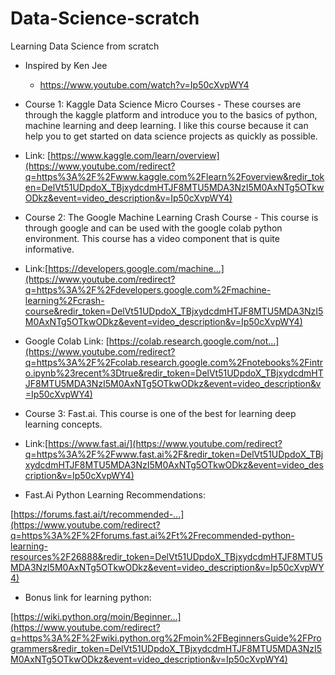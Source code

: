 # Data-Science-scratch
Learning Data Science from scratch<br>

* Inspired by Ken Jee<br>
  * https://www.youtube.com/watch?v=Ip50cXvpWY4<br>

* Course 1: Kaggle Data Science Micro Courses - These courses are through the kaggle platform and introduce you to the basics of python, machine learning and deep learning. I like this course because it can help you to get started on data science projects as quickly as possible.
 * Link: [https://www.kaggle.com/learn/overview](https://www.youtube.com/redirect?q=https%3A%2F%2Fwww.kaggle.com%2Flearn%2Foverview&redir_token=DelVt51UDpdoX_TBjxydcdmHTJF8MTU5MDA3NzI5M0AxNTg5OTkwODkz&event=video_description&v=Ip50cXvpWY4)

* Course 2: The Google Machine Learning Crash Course - This course is through google and can be used with the google colab python environment. This course has a video component that is quite informative.
 * Link:[https://developers.google.com/machine...](https://www.youtube.com/redirect?q=https%3A%2F%2Fdevelopers.google.com%2Fmachine-learning%2Fcrash-course&redir_token=DelVt51UDpdoX_TBjxydcdmHTJF8MTU5MDA3NzI5M0AxNTg5OTkwODkz&event=video_description&v=Ip50cXvpWY4)

* Google Colab Link:
[https://colab.research.google.com/not...](https://www.youtube.com/redirect?q=https%3A%2F%2Fcolab.research.google.com%2Fnotebooks%2Fintro.ipynb%23recent%3Dtrue&redir_token=DelVt51UDpdoX_TBjxydcdmHTJF8MTU5MDA3NzI5M0AxNTg5OTkwODkz&event=video_description&v=Ip50cXvpWY4)

* Course 3: Fast.ai. This course is one of the best for learning deep learning concepts.
 * Link:[https://www.fast.ai/](https://www.youtube.com/redirect?q=https%3A%2F%2Fwww.fast.ai%2F&redir_token=DelVt51UDpdoX_TBjxydcdmHTJF8MTU5MDA3NzI5M0AxNTg5OTkwODkz&event=video_description&v=Ip50cXvpWY4)

* Fast.Ai Python Learning Recommendations:

[https://forums.fast.ai/t/recommended-...](https://www.youtube.com/redirect?q=https%3A%2F%2Fforums.fast.ai%2Ft%2Frecommended-python-learning-resources%2F26888&redir_token=DelVt51UDpdoX_TBjxydcdmHTJF8MTU5MDA3NzI5M0AxNTg5OTkwODkz&event=video_description&v=Ip50cXvpWY4)

* Bonus link for learning python:

[https://wiki.python.org/moin/Beginner...](https://www.youtube.com/redirect?q=https%3A%2F%2Fwiki.python.org%2Fmoin%2FBeginnersGuide%2FProgrammers&redir_token=DelVt51UDpdoX_TBjxydcdmHTJF8MTU5MDA3NzI5M0AxNTg5OTkwODkz&event=video_description&v=Ip50cXvpWY4)
